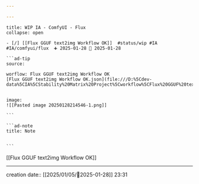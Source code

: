 ```yaml
---

---
```

 
`````ad-example
title: WIP IA - ComfyUI - Flux
collapse: open

- [/] [[Flux GGUF text2img Workflow OK]]  #status/wip #IA #IA/comfyui/flux  ➕ 2025-01-28 🛫 2025-01-28

```ad-tip
source: 

worflow: Flux GGUF text2img Workflow OK 
[Flux GGUF text2img Workflow OK.json](file:///D:%5Cdev-data%5CIA%5CStability%20Matrix%20Project%5Cworkflow%5CFlux%20GGUF%20text2img%20Workflow%20OK.json)


image:  
![[Pasted image 20250128214546-1.png]]

```

```ad-note
title: Note
 

```

`````

[[Flux GGUF text2img Workflow OK]]

---
creation date:: [[2025/01/05/📒2025-01-28]]  23:31

